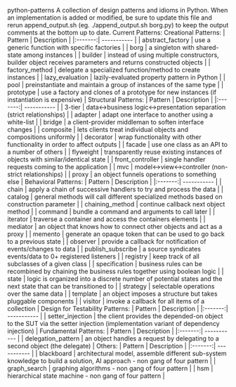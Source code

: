 python-patterns A collection of design patterns and idioms in Python. When an implementation is added or modified, be sure to update this file and rerun append_output.sh (eg. ./append_output.sh borg.py) to keep the output comments at the bottom up to date. Current Patterns: Creational Patterns: | Pattern | Description | |:-------:| ----------- | | abstract_factory | use a generic function with specific factories | | borg | a singleton with shared-state among instances | | builder | instead of using multiple constructors, builder object receives parameters and returns constructed objects | | factory_method | delegate a specialized function/method to create instances | | lazy_evaluation | lazily-evaluated property pattern in Python | | pool | preinstantiate and maintain a group of instances of the same type | | prototype | use a factory and clones of a prototype for new instances (if instantiation is expensive) | Structural Patterns: | Pattern | Description | |:-------:| ----------- | | 3-tier | data<->business logic<->presentation separation (strict relationships) | | adapter | adapt one interface to another using a white-list | | bridge | a client-provider middleman to soften interface changes | | composite | lets clients treat individual objects and compositions uniformly | | decorator | wrap functionality with other functionality in order to affect outputs | | facade | use one class as an API to a number of others | | flyweight | transparently reuse existing instances of objects with similar/identical state | | front_controller | single handler requests coming to the application | | mvc | model<->view<->controller (non-strict relationships) | | proxy | an object funnels operations to something else | Behavioral Patterns: | Pattern | Description | |:-------:| ----------- | | chain | apply a chain of successive handlers to try and process the data | | catalog | general methods will call different specialized methods based on construction parameter | | chaining_method | continue callback next object method | | command | bundle a command and arguments to call later | | iterator | traverse a container and access the containers elements | | mediator | an object that knows how to connect other objects and act as a proxy | | memento | generate an opaque token that can be used to go back to a previous state | | observer | provide a callback for notification of events/changes to data | | publish_subscribe | a source syndicates events/data to 0+ registered listeners | | registry | keep track of all subclasses of a given class | | specification | business rules can be recombined by chaining the business rules together using boolean logic | | state | logic is organized into a discrete number of potential states and the next state that can be transitioned to | | strategy | selectable operations over the same data | | template | an object imposes a structure but takes pluggable components | | visitor | invoke a callback for all items of a collection | Design for Testability Patterns: | Pattern | Description | |:-------:| ----------- | | setter_injection | the client provides the depended-on object to the SUT via the setter injection (implementation variant of dependency injection) | Fundamental Patterns: | Pattern | Description | |:-------:| ----------- | | delegation_pattern | an object handles a request by delegating to a second object (the delegate) | Others: | Pattern | Description | |:-------:| ----------- | | blackboard | architectural model, assemble different sub-system knowledge to build a solution, AI approach - non gang of four pattern | | graph_search | graphing algorithms - non gang of four pattern | | hsm | hierarchical state machine - non gang of four pattern |